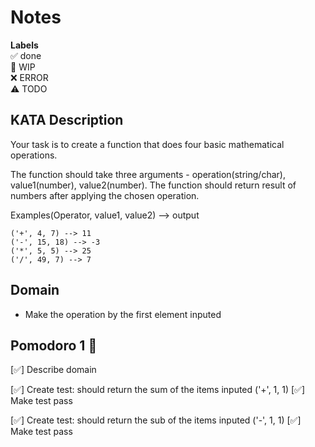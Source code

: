 # Notes

**Labels**  
✅ done  
🚧 WIP  
❌ ERROR  
⚠️ TODO

## KATA Description
Your task is to create a function that does four basic mathematical operations.

The function should take three arguments - operation(string/char), value1(number), value2(number).
The function should return result of numbers after applying the chosen operation.

Examples(Operator, value1, value2) --> output
````
('+', 4, 7) --> 11
('-', 15, 18) --> -3
('*', 5, 5) --> 25
('/', 49, 7) --> 7
````

## Domain 
- Make the operation by the first element inputed

## Pomodoro 1 🍅
[✅] Describe domain

[✅] Create test: should return the sum of the items inputed ('+', 1, 1)
[✅] Make test pass

[✅] Create test: should return the sub of the items inputed ('-', 1, 1)
[✅] Make test pass